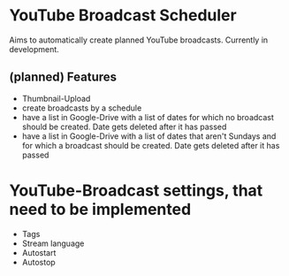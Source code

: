 # YouTube Broadcast Scheduler
Aims to automatically create planned YouTube broadcasts.
Currently in development.

## (planned) Features
- Thumbnail-Upload
- create broadcasts by a schedule
- have a list in Google-Drive with a list of dates for which no broadcast should be created. Date gets deleted after it has passed
- have a list in Google-Drive with a list of dates that aren't Sundays and for which a broadcast should be created. Date gets deleted after it has passed

# YouTube-Broadcast settings, that need to be implemented
- Tags
- Stream language
- Autostart
- Autostop